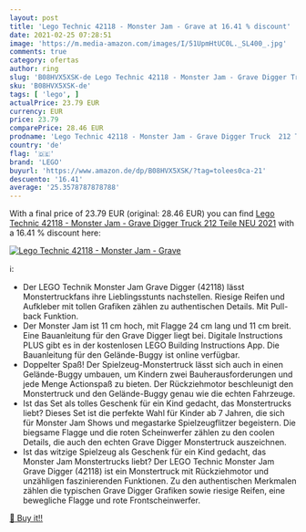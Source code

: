 ```yaml
---
layout: post
title: 'Lego Technic 42118 - Monster Jam - Grave at 16.41 % discount'
date: 2021-02-25 07:28:51
image: 'https://m.media-amazon.com/images/I/51UpmHtUC0L._SL400_.jpg'
comments: true
category: ofertas
author: ring
slug: 'B08HVX5XSK-de Lego Technic 42118 - Monster Jam - Grave Digger Truck 212...'
sku: 'B08HVX5XSK-de'
tags: [ 'lego', ]
actualPrice: 23.79 EUR
currency: EUR
price: 23.79
comparePrice: 28.46 EUR
prodname: 'Lego Technic 42118 - Monster Jam - Grave Digger Truck  212 Teile  NEU 2021'
country: 'de'
flag: '🇩🇪'
brand: 'LEGO'
buyurl: 'https://www.amazon.de/dp/B08HVX5XSK/?tag=tolees0ca-21'
descuento: '16.41'
average: '25.3578787878788'
---
```


With a final price of 23.79 EUR (original: 28.46 EUR) you can find [Lego Technic 42118 - Monster Jam - Grave Digger Truck  212 Teile  NEU 2021](https://www.amazon.de/dp/B08HVX5XSK/?tag=tolees0ca-21) with a  16.41 % discount here:

[![Lego Technic 42118 - Monster Jam - Grave](https://m.media-amazon.com/images/I/51UpmHtUC0L._SL400_.jpg)](https://www.amazon.de/dp/B08HVX5XSK/?tag=tolees0ca-21)

ℹ️:

- Der LEGO Technik Monster Jam Grave Digger (42118) lässt Monstertruckfans ihre Lieblingsstunts nachstellen. Riesige Reifen und Aufkleber mit tollen Grafiken zählen zu authentischen Details. Mit Pull-back Funktion.
- Der Monster Jam ist 11 cm hoch, mit Flagge 24 cm lang und 11 cm breit. Eine Bauanleitung für den Grave Digger liegt bei. Digitale Instructions PLUS gibt es in der kostenlosen LEGO Building Instructions App. Die Bauanleitung für den Gelände-Buggy ist online verfügbar.
- Doppelter Spaß! Der Spielzeug-Monstertruck lässt sich auch in einen Gelände-Buggy umbauen, um Kindern zwei Bauherausforderungen und jede Menge Actionspaß zu bieten. Der Rückziehmotor beschleunigt den Monstertruck und den Gelände-Buggy genau wie die echten Fahrzeuge.
- Ist das Set als tolles Geschenk für ein Kind gedacht, das Monstertrucks liebt? Dieses Set ist die perfekte Wahl für Kinder ab 7 Jahren, die sich für Monster Jam Shows und megastarke Spielzeugflitzer begeistern. Die biegsame Flagge und die roten Scheinwerfer zählen zu den coolen Details, die auch den echten Grave Digger Monstertruck auszeichnen.
- Ist das witzige Spielzeug als Geschenk für ein Kind gedacht, das Monster Jam Monstertrucks liebt? Der LEGO Technic Monster Jam Grave Digger (42118) ist ein Monstertruck mit Rückziehmotor und unzähligen faszinierenden Funktionen. Zu den authentischen Merkmalen zählen die typischen Grave Digger Grafiken sowie riesige Reifen, eine bewegliche Flagge und rote Frontscheinwerfer.

[🛒 Buy it!!](https://www.amazon.de/dp/B08HVX5XSK/?tag=tolees0ca-21)
